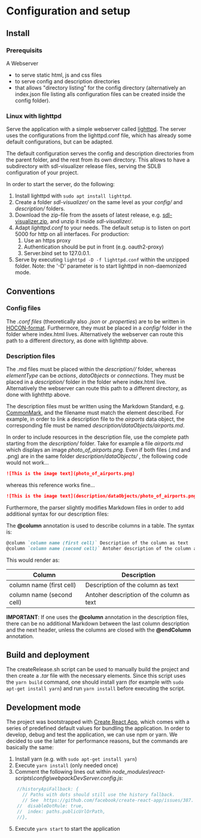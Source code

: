 # Configuration and setup

## Install

### Prerequisits
A Webserver
- to serve static html, js and css files
- to serve config and description directories 
- that allows "directory listing" for the config directory (alternatively an index.json file listing alls configuration files can be created inside the config folder).

### Linux with lighttpd
Serve the application with a simple webserver called [lighttpd](https://redmine.lighttpd.net/projects/lighttpd). The server uses the configurations from the lighttpd.conf file, which has already some default configurations, but can be adapted. 

The default configuration serves the config and description directories from the parent folder, and the rest from its own directory. This allows to have a subdirectory with sdl-visualizer release files, serving the SDLB configuration of your project.

In order to start the server, do the following:
1. Install lighttpd with `sudo apt install lighttpd`.
2. Create a folder *sdl-visualizer/* on the same level as your *config/* and *description/* folders. 
3. Download the zip-file from the assets of latest release, e.g. [sdl-visualizer.zip](https://api.github.com/repos/smart-data-lake/sdl-visualization/releases/latest/sdl-visualizer.zip), and unzip it inside *sdl-visualizer/*.
4. Adapt *lighttpd.conf* to your needs. The default setup is to listen on port 5000 for http on all interfaces. For production:
    1. Use an https proxy
    2. Authentication should be put in front (e.g. oauth2-proxy)
    3. Server.bind set to 127.0.0.1.
5. Serve by executing  `lighttpd -D -f lighttpd.conf` within the unzipped folder. Note: the '-D' parameter is to start lighttpd in non-daemonized mode.


## Conventions
### Config files
The *.conf files* (theoretically also *.json* or *.properties*) are to be written in [HOCON-format](https://github.com/lightbend/config/blob/main/HOCON.md). Furthermore, they must be placed in a *config/* folder in the folder where index.html lives. Alternatively the webserver can route this path to a different directory, as done with lighthttp above.

### Description files
The .md files must be placed within the *description/<elementType>/* folder, whereas *elementType* can be *actions*, *dataObjects* or *connections*. They must be placed in a *description/* folder in the folder where index.html live. Alternatively the webserver can route this path to a different directory, as done with lighthttp above.

The description files must be written using the Markdown Standard, e.g. [CommonMark](https://commonmark.org/), and the filename must match the element described. For example, in order to link a description file to the *airports* data object, the corresponding file must be named *description/dataObjects/airports.md*.

In order to include resources in the description file, use the complete path starting from the *description/* folder. Take for example a file *airports.md* which displays an image *photo_of_airports.png*. Even if both files (.md and .png) are in the same folder *description/dataObjects/* , the following code would not work...

```markdown
![This is the image text](photo_of_airports.png)
```

whereas this reference works fine...

```markdown
![This is the image text](description/dataObjects/photo_of_airports.png)
```

Furthermore, the parser slightly modifies Markdown files in order to add additional syntax for our description files:

The **@column** annotation is used to describe columns in a table. The syntax is:

```markdown
@column `column name (first cell)` Description of the column as text
@column `column name (second cell)` Antoher description of the column as text
```

This would render as:

|Column | Description | 
|-----|------|
|column name (first cell) | Description of the column as text |
|column name (second cell) | Antoher description of the column as text |

**IMPORTANT**: If one uses the **@column** annotation in the description files, there can be no additional Markdown between the last column description and the next header, unless the columns are closed with the **@endColumn** annotation.

    
## Build and deployment

The createRelease.sh script can be used to manually build the project and then create a *.tar* file with the necessary elements. Since this script uses the `yarn build` command, one should install yarn (for example with `sudo apt-get install yarn`) and run `yarn install` before executing the script.

## Development mode
The project was bootstrapped with [Create React App](https://create-react-app.dev/), which comes with a series of predefined default values for bundling the application. In order to develop, debug and test the application, we can use npm or yarn. We decided to use the latter for performance reasons, but the commands are basically the same:

1. Install yarn (e.g. with `sudo apt-get install yarn`)
2. Execute `yarn install` (only needed once)
3. Comment the following lines out within *node_modules\react-scripts\config\webpackDevServer.config.js*:
```javascript
    //historyApiFallback: {
      // Paths with dots should still use the history fallback.
      // See  https://github.com/facebook/create-react-app/issues/387.
    //  disableDotRule: true,
    //  index: paths.publicUrlOrPath,
    //},
```
5. Execute `yarn start` to start the application


